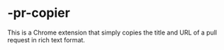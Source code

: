 # -pr-copier
This is a Chrome extension that simply copies the title and URL of a pull request in rich text format.
